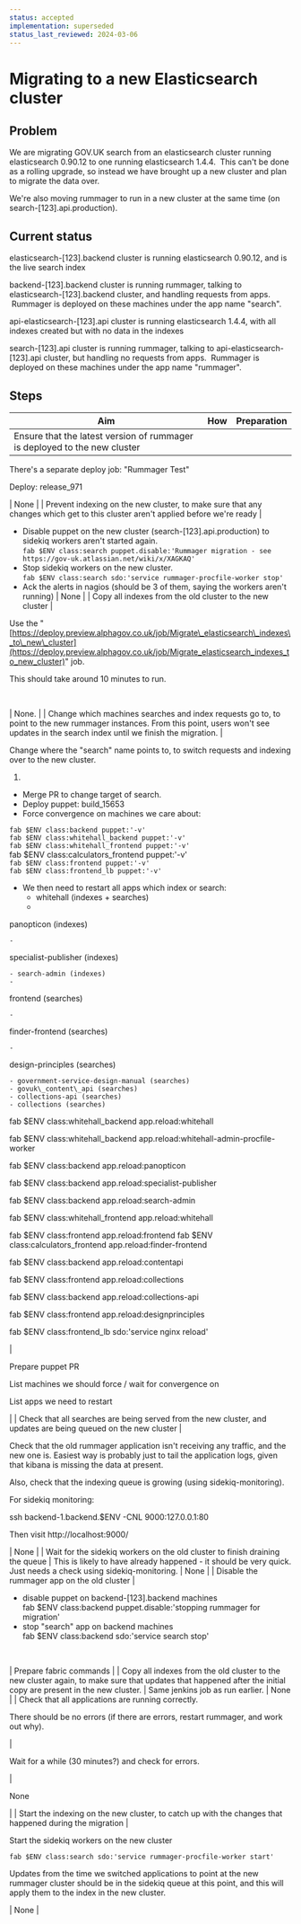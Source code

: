 ```yaml
---
status: accepted
implementation: superseded
status_last_reviewed: 2024-03-06
---
```


# Migrating to a new Elasticsearch cluster

## Problem

We are migrating GOV.UK search from an elasticsearch cluster running elasticsearch 0.90.12 to one running elasticsearch 1.4.4. &nbsp;This can't be done as a rolling upgrade, so instead we have brought up a new cluster and plan to migrate the data over.

We're also moving rummager to run in a new cluster at the same time (on search-[123].api.production).

## Current status

elasticsearch-[123].backend cluster is running elasticsearch 0.90.12, and is the live search index

backend-[123].backend cluster is running rummager, talking to elasticsearch-[123].backend cluster, and handling requests from apps. &nbsp;Rummager is deployed on these machines under the app name "search".

api-elasticsearch-[123].api cluster is running elasticsearch 1.4.4, with all indexes created but with no data in the indexes

search-[123].api cluster is running rummager, talking to api-elasticsearch-[123].api cluster, but handling no requests from apps. &nbsp;Rummager is deployed on these machines under the app name "rummager".

## Steps

| Aim | How | Preparation |
| --- | --- | --- |
| Ensure that the latest version of rummager is deployed to the new cluster | 

There's a separate deploy job: "Rummager Test"

Deploy: release\_971

 | None |
| Prevent indexing on the new cluster, to make sure that any changes which get to this cluster aren't applied before we're ready | 
- Disable puppet on the new cluster (search-[123].api.production) to sidekiq workers aren't started again.  
`fab $ENV class:search puppet.disable:'Rummager migration - see https://gov-uk.atlassian.net/wiki/x/XAGKAQ'`
- Stop sidekiq workers on the new cluster.  
`fab $ENV class:search sdo:'service rummager-procfile-worker stop'`
- Ack the alerts in nagios (should be 3 of them, saying the workers aren't running)
 | None |
| Copy all indexes from the old cluster to the new cluster | 

Use the "[https://deploy.preview.alphagov.co.uk/job/Migrate\_elasticsearch\_indexes\_to\_new\_cluster](https://deploy.preview.alphagov.co.uk/job/Migrate_elasticsearch_indexes_to_new_cluster)" job.

This should take around 10 minutes to run.

&nbsp;

 | None. |
| Change which machines searches and index requests go to, to point to the new rummager instances. From this point, users won't see updates in the search index until we finish the migration. | 

Change where the "search" name points to, to switch requests and indexing over to the new cluster.

1. 
  - Merge PR to change target of search.
  - Deploy puppet: build\_15653
  - Force convergence on machines we care about:  
  
`fab $ENV class:backend puppet:'-v'`  
`fab $ENV class:whitehall_backend puppet:'-v'`  
`fab $ENV class:whitehall_frontend puppet:'-v'`  
fab $ENV class:calculators\_frontend puppet:'-v'  
`fab $ENV class:frontend puppet:'-v'`  
`fab $ENV class:frontend_lb puppet:'-v'`  
  
  - We then need to restart all apps which index or search:
    - whitehall (indexes + searches)
    - 

panopticon (indexes)

    - 

specialist-publisher (indexes)

    - search-admin (indexes)
    - 

frontend (searches)

    - 

finder-frontend (searches)

    - 

design-principles (searches)

    - government-service-design-manual (searches)
    - govuk\_content\_api (searches)
    - collections-api (searches)
    - collections (searches)

fab $ENV class:whitehall\_backend app.reload:whitehall

fab $ENV class:whitehall\_backend app.reload:whitehall-admin-procfile-worker

fab $ENV class:backend app.reload:panopticon

fab $ENV class:backend app.reload:specialist-publisher

fab $ENV class:backend app.reload:search-admin

fab $ENV class:whitehall\_frontend app.reload:whitehall

fab $ENV class:frontend app.reload:frontend
fab $ENV class:calculators\_frontend app.reload:finder-frontend

fab $ENV class:backend app.reload:contentapi

fab $ENV class:frontend app.reload:collections

fab $ENV class:backend app.reload:collections-api

fab $ENV class:frontend app.reload:designprinciples

fab $ENV class:frontend\_lb sdo:'service nginx reload'

 | 

Prepare puppet PR

List machines we should force / wait for convergence on

List apps we need to restart

 |
| Check that all searches are being served from the new cluster, and updates are being queued on the new cluster | 

Check that the old rummager application isn't receiving any traffic, and the new one is. Easiest way is probably just to tail the application logs, given that kibana is missing the data at present.

Also, check that the indexing queue is growing (using sidekiq-monitoring).

For sidekiq monitoring:

ssh backend-1.backend.$ENV -CNL 9000:127.0.0.1:80

Then visit http://localhost:9000/

 | None |
| Wait for the sidekiq workers on the old cluster to finish draining the queue | This is likely to have already happened - it should be very quick. Just needs a check using sidekiq-monitoring. | None |
| Disable the rummager app on the old cluster | 
- disable puppet on backend-[123].backend machines  
fab $ENV class:backend puppet.disable:'stopping rummager for migration'
- stop "search" app on backend machines  
fab $ENV class:backend sdo:'service search stop'

&nbsp;

 | Prepare fabric commands |
| Copy all indexes from the old cluster to the new cluster again, to make sure that updates that happened after the initial copy are present in the new cluster. | Same jenkins job as run earlier. | None |
| Check that all applications are running correctly.

There should be no errors (if there are errors, restart rummager, and work out why).

 | 

Wait for a while (30 minutes?) and check for errors.

 | 

None

 |
| Start the indexing on the new cluster, to catch up with the changes that happened during the migration | 

Start the sidekiq workers on the new cluster

`fab $ENV class:search sdo:'service rummager-procfile-worker start'`

Updates from the time we switched applications to point at the new rummager cluster should be in the sidekiq queue at this point, and this will apply them to the index in the new cluster.

 | None |

&nbsp;

&nbsp;

&nbsp;

&nbsp;

